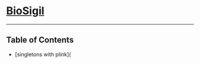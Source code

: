 # [BioSigil](https://biosigil.blogspot.com/)

---

## Table of Contents

* [singletons with plink](
